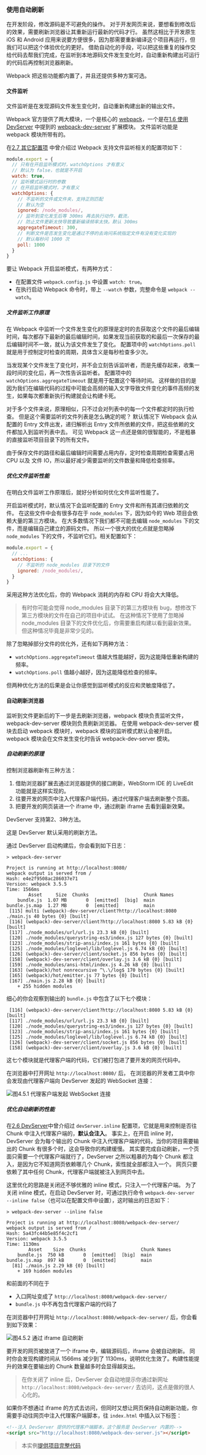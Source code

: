 ### 使用自动刷新
在开发阶段，修改源码是不可避免的操作。
对于开发网页来说，要想看到修改后的效果，需要刷新浏览器让其重新运行最新的代码才行。
虽然这相比于开发原生 iOS 和 Android 应用来说要方便很多，因为那需要重新编译这个项目再运行，但我们可以把这个体验优化的更好。
借助自动化的手段，可以把这些重复的操作交给代码去帮我们完成，在监听到本地源码文件发生变化时，自动重新构建出可运行的代码后再控制浏览器刷新。

Webpack 把这些功能都内置了，并且还提供多种方案可选。

#### 文件监听
文件监听是在发现源码文件发生变化时，自动重新构建出新的输出文件。

Webpack 官方提供了两大模块，一个是核心的 [webpack](https://www.npmjs.com/package/webpack)，一个是在[1.6 使用DevServer](../1入门/1-6使用DevServer.md) 中提到的 [webpack-dev-server](https://www.npmjs.com/package/webpack-dev-server) 扩展模块。
文件监听功能是 webpack 模块所带有的。

在[2.7 其它配置项](../2配置/2-7其它配置项.md) 中曾介绍过 Webpack 支持文件监听相关的配置项如下：
```js
module.export = {
  // 只有在开启监听模式时，watchOptions 才有意义
  // 默认为 false，也就是不开启
  watch: true,
  // 监听模式运行时的参数
  // 在开启监听模式时，才有意义
  watchOptions: {
    // 不监听的文件或文件夹，支持正则匹配
    // 默认为空
    ignored: /node_modules/,
    // 监听到变化发生后等 300ms 再去执行动作，截流，
    // 防止文件更新太快导致重新编译频率太快。默认 300ms 
    aggregateTimeout: 300,
    // 判断文件是否发生变化是通过不停的去询问系统指定文件有没有变化实现的
    // 默认每秒问 1000 次
    poll: 1000
  }
}
```
要让 Webpack 开启监听模式，有两种方式：

- 在配置文件 `webpack.config.js` 中设置 `watch: true`。
- 在执行启动 Webpack 命令时，带上 `--watch` 参数，完整命令是 `webpack --watch`。

##### 文件监听工作原理
在 Webpack 中监听一个文件发生变化的原理是定时的去获取这个文件的最后编辑时间，每次都存下最新的最后编辑时间，如果发现当前获取的和最后一次保存的最后编辑时间不一致，就认为该文件发生了变化。
配置项中的 `watchOptions.poll` 就是用于控制定时检查的周期，具体含义是每秒检查多少次。

当发现某个文件发生了变化时，并不会立刻告诉监听者，而是先缓存起来，收集一段时间的变化后，再一次性告诉监听者。
配置项中的 `watchOptions.aggregateTimeout` 就是用于配置这个等待时间。
这样做的目的是因为我们在编辑代码的过程中可能会高频的输入文字导致文件变化的事件高频的发生，如果每次都重新执行构建就会让构建卡死。

对于多个文件来说，原理相似，只不过会对列表中的每一个文件都定时的执行检查。
但是这个需要监听的文件列表是怎么确定的呢？
默认情况下 Webpack 会从配置的 Entry 文件出发，递归解析出 Entry 文件所依赖的文件，把这些依赖的文件都加入到监听列表中去。
可见 Webpack 这一点还是做的很智能的，不是粗暴的直接监听项目目录下的所有文件。

由于保存文件的路径和最后编辑时间需要占用内存，定时检查周期检查需要占用 CPU 以及 文件 IO，所以最好减少需要监听的文件数量和降低检查频率。

##### 优化文件监听性能
在明白文件监听工作原理后，就好分析如何优化文件监听性能了。

开启监听模式时，默认情况下会监听配置的 Entry 文件和所有其递归依赖的文件。
在这些文件中会有很多存在于 `node_modules` 下，因为如今的 Web 项目会依赖大量的第三方模块。
在大多数情况下我们都不可能去编辑 `node_modules` 下的文件，而是编辑自己建立的源码文件。
所以一个很大的优化点就是忽略掉 `node_modules` 下的文件，不监听它们。相关配置如下：
```js
module.export = {
  // ...
  watchOptions: {
    // 不监听的 node_modules 目录下的文件
    ignored: /node_modules/,
  }
}
```
采用这种方法优化后，你的 Webpack 消耗的内存和 CPU 将会大大降低。

> 有时你可能会觉得 node_modules 目录下的第三方模块有 bug，想修改下第三方模块的文件在自己的项目中试试。
> 在这种情况下使用了忽略掉 node_modules 目录下的文件优化后，你需要重启构建以看到最新效果。
> 但这种情况毕竟是非常少见的。

除了忽略掉部分文件的优化外，还有如下两种方法：

- `watchOptions.aggregateTimeout` 值越大性能越好，因为这能降低重新构建的频率。
- `watchOptions.poll` 值越小越好，因为这能降低检查的频率。

但两种优化方法的后果是会让你感觉到监听模式的反应和灵敏度降低了。

#### 自动刷新浏览器
监听到文件更新后的下一步是去刷新浏览器，webpack 模块负责监听文件，webpack-dev-server 模块则负责刷新浏览器。
在使用 webpack-dev-server 模块去启动 webpack 模块时，webpack 模块的监听模式默认会被开启。
webpack 模块会在文件发生变化时告诉 webpack-dev-server 模块。

##### 自动刷新的原理
控制浏览器刷新有三种方法：

1. 借助浏览器扩展去通过浏览器提供的接口刷新，WebStorm IDE 的 LiveEdit 功能就是这样实现的。
2. 往要开发的网页中注入代理客户端代码，通过代理客户端去刷新整个页面。
3. 把要开发的网页装进一个 iframe 中，通过刷新 iframe 去看到最新效果。

DevServer 支持第2、3种方法。

这是 DevServer 默认采用的刷新方法。

通过 DevServer 启动构建后，你会看到如下日志：
```
> webpack-dev-server

Project is running at http://localhost:8080/
webpack output is served from /
Hash: e4e2f9508ac286037e71
Version: webpack 3.5.5
Time: 1566ms
        Asset     Size  Chunks                    Chunk Names
    bundle.js  1.07 MB       0  [emitted]  [big]  main
bundle.js.map  1.27 MB       0  [emitted]         main
 [115] multi (webpack)-dev-server/client?http://localhost:8080 ./main.js 40 bytes {0} [built]
 [116] (webpack)-dev-server/client?http://localhost:8080 5.83 kB {0} [built]
 [117] ./node_modules/url/url.js 23.3 kB {0} [built]
 [120] ./node_modules/querystring-es3/index.js 127 bytes {0} [built]
 [123] ./node_modules/strip-ansi/index.js 161 bytes {0} [built]
 [125] ./node_modules/loglevel/lib/loglevel.js 6.74 kB {0} [built]
 [126] (webpack)-dev-server/client/socket.js 856 bytes {0} [built]
 [158] (webpack)-dev-server/client/overlay.js 3.6 kB {0} [built]
 [159] ./node_modules/ansi-html/index.js 4.26 kB {0} [built]
 [163] (webpack)/hot nonrecursive ^\.\/log$ 170 bytes {0} [built]
 [165] (webpack)/hot/emitter.js 77 bytes {0} [built]
 [167] ./main.js 2.28 kB {0} [built]
    + 255 hidden modules
```
细心的你会观察到输出的 `bundle.js` 中包含了以下七个模块：
```
 [116] (webpack)-dev-server/client?http://localhost:8080 5.83 kB {0} [built]
 [117] ./node_modules/url/url.js 23.3 kB {0} [built]
 [120] ./node_modules/querystring-es3/index.js 127 bytes {0} [built]
 [123] ./node_modules/strip-ansi/index.js 161 bytes {0} [built]
 [125] ./node_modules/loglevel/lib/loglevel.js 6.74 kB {0} [built] 
 [126] (webpack)-dev-server/client/socket.js 856 bytes {0} [built]
 [158] (webpack)-dev-server/client/overlay.js 3.6 kB {0} [built]
```
这七个模块就是代理客户端的代码，它们被打包进了要开发的网页代码中。

在浏览器中打开网址 `http://localhost:8080/` 后，
在浏览器的开发者工具中你会发现由代理客户端向 DevServer 发起的 WebSocket 连接：

![图4.5.1 代理客户端发起 WebSocket 连接](img/inline-client-websocket.png)


##### 优化自动刷新的性能
在[2.6 DevServer](../2配置/2-6DevServer.md)中曾介绍过 `devServer.inline` 配置项，它就是用来控制是否往 Chunk 中注入代理客户端的，**默认会注入**。
事实上，在开启 inline 时，DevServer 会为每个输出的 Chunk 中注入代理客户端的代码，当你的项目需要输出的 Chunk 有很多个时，这会导致你的构建缓慢。
其实要完成自动刷新，一个页面只需要一个代理客户端就行了，DevServer 之所以粗暴的为每个 Chunk 都注入，是因为它不知道网页依赖哪几个 Chunk，索性就全部都注入一个。
网页只要依赖了其中任何 Chunk，代理客户端就被注入到网页中去。

这里优化的思路是关闭还不够优雅的 inline 模式，只注入一个代理客户端。
为了关闭 inline 模式，在启动 DevServer 时，可通过执行命令 `webpack-dev-server --inline false`（也可以在配置文件中设置），这时输出的日志如下：
```
> webpack-dev-server --inline false

Project is running at http://localhost:8080/webpack-dev-server/
webpack output is served from /
Hash: 5a43fc44b5e85f4c2cf1
Version: webpack 3.5.5
Time: 1130ms
        Asset    Size  Chunks                    Chunk Names
    bundle.js  750 kB       0  [emitted]  [big]  main
bundle.js.map  897 kB       0  [emitted]         main
  [81] ./main.js 2.29 kB {0} [built]
    + 169 hidden modules
```
和前面的不同在于

- 入口网址变成了 `http://localhost:8080/webpack-dev-server/`
- `bundle.js` 中不再包含代理客户端的代码了

在浏览器中打开网址 `http://localhost:8080/webpack-dev-server/` 后，你会看到如下效果：

![图4.5.2 通过 iframe 自动刷新](img/iframe-reload.png)

要开发的网页被放进了一个 iframe 中，编辑源码后，iframe 会被自动刷新。
同时你会发现构建时间从 1566ms 减少到了 1130ms，说明优化生效了。构建性能提升的效果在要输出的 Chunk 数量越多时会显得越突出。

> 在你关闭了 inline 后，DevServer 会自动地提示你通过新网址 `http://localhost:8080/webpack-dev-server/` 去访问，这点是做的很人心化的。

如果你不想通过 iframe 的方式去访问，但同时又想让网页保持自动刷新功能，你需要手动往网页中注入代理客户端脚本，往 `index.html` 中插入以下标签：
```html
<!--注入 DevServer 提供的代理客户端脚本，这个服务是 DevServer 内置的-->
<script src="http://localhost:8080/webpack-dev-server.js"></script>
```

> 本实例[提供项目完整代码](http://webpack.wuhaolin.cn/4-5使用自动刷新.zip)
